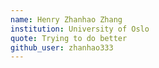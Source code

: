 ```yaml
---
name: Henry Zhanhao Zhang
institution: University of Oslo
quote: Trying to do better
github_user: zhanhao333
---
```

